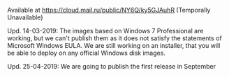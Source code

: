 Available at https://cloud.mail.ru/public/NY6Q/ky5GJAuhR (Temporally Unavailable)

Upd. 14-03-2019: The images based on Windows 7 Professional are working, but we can't publish them as it does not satisfy the statements of Microsoft Windows EULA. We are still working on an installer, that you will be able to deploy on any official Windows disk images.

Upd. 25-04-2019: We are going to publish the first release in September
